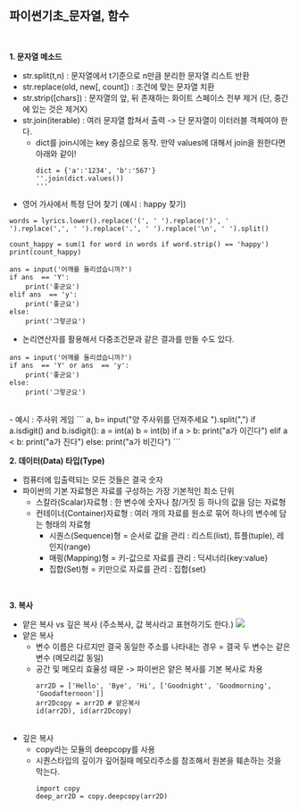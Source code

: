 ## 파이썬기초_문자열, 함수
<br>
 
**1. 문자열 메소드**
   - str.split(t,n) : 문자열에서 t기준으로 n만큼 분리한 문자열 리스트 반환
   - str.replace(old, new[, count]) : 조건에 맞는 문자열 치환
   - str.strip([chars]) : 문자열의 앞, 뒤 존재하는 화이트 스페이스 전부 제거 (단, 중간에 있는 것은 제거X)
   - str.join(iterable) : 여러 문자열 합쳐서 출력 -> 단 문자열이 이터러블 객체여야 한다.
       - dict를 join시에는 key 중심으로 동작. 만약 values에 대해서 join을 원한다면 아래와 같이!
         ```
         dict = {'a':'1234', 'b':'567'}
         ''.join(dict.values())
         '''
   - 영어 가사에서 특정 단어 찾기 (예시 : happy 찾기)
```
words = lyrics.lower().replace('(', ' ').replace(')', ' ').replace(',', ' ').replace('.', ' ').replace('\n', ' ').split()

count_happy = sum(1 for word in words if word.strip() == 'happy')
print(count_happy)
```

```
ans = input('어깨를 돌리셨습니까?')
if ans  == 'Y':
    print('좋군요')
elif ans  == 'y':
    print('좋군요')
else:
    print('그렇군요')
```
   - 논리연산자를 활용해서 다중조건문과 같은 결과를 만들 수도 있다.
```
ans = input('어깨를 돌리셨습니까?')
if ans  == 'Y' or ans  == 'y':
    print('좋군요')
else:
    print('그렇군요')
```
<br>
   - 예시 : 주사위 게임
```
a, b= input("양 주사위를 던져주세요 ").split(",")
if a.isdigit() and b.isdigit():
    a = int(a)
    b = int(b)
    if a > b:
        print("a가 이긴다")
    elif a < b:
        print("a가 진다")
    else:
        print("a가 비긴다")
      ```

   
**2. 데이터(Data) 타입(Type)**
  - 컴퓨터에 입출력되는 모든 것들은 결국 숫자
  - 파이썬의 기본 자료형은 자료를 구성하는 가장 기본적인 최소 단위
    - 스칼라(Scalar)자료형 : 한 변수에 숫자나 참/거짓 등 하나의 값을 담는 자료형
    - 컨테이너(Container)자료형 : 여러 개의 자료를 원소로 묶어 하나의 변수에 담는 형태의 자료형
      - 시퀀스(Sequence)형 = 순서로 값을 관리 : 리스트(list), 튜플(tuple), 레인지(range)
      - 매핑(Mapping)형 = 키-값으로 자료를 관리 : 딕셔너리{key:value}
      - 집합(Set)형 = 키만으로 자료를 관리 : 집합{set}
     
<br>

**3. 복사**
  - 얕은 복사 vs 깊은 복사 (주소복사, 값 복사라고 표현하기도 한다.)
   ![](https://i.imgur.com/WUxAUZq.png)
  - 얕은 복사
    - 변수 이름은 다르지만 결국 동일한 주소를 나타내는 경우 = 결국 두 변수는 같은 변수 (메모리값 동일)
    - 공간 및 메모리 효율성 때문 -> 파이썬은 얕은 복사를 기본 복사로 차용
      ```
      arr2D = ['Hello', 'Bye', 'Hi', ['Goodnight', 'Goodmorning', 'Goodafternoon']]
      arr2Dcopy = arr2D # 얕은복사
      id(arr2D), id(arr2Dcopy)
      ```
      <br>
  - 깊은 복사
    - copy라는 모듈의 deepcopy를 사용
    - 시퀀스타입의 깊이가 깊어질때 메모리주소를 참조해서 원본을 훼손하는 것을 막는다.
      ```
      import copy
      deep_arr2D = copy.deepcopy(arr2D)
      ```
